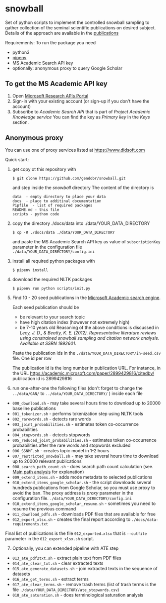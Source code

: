 # snowball
Set of python scripts to implement the controlled snowball sampling to gather collection of the seminal scientific publications on desired subject. Details of the approach are available in the
[publications](https://academic.microsoft.com/author/2765430366/publication/search?q=Hennadii%20Dobrovolskyi&qe=Composite(AA.AuId%253D2765430366)&f=&orderBy=0&paperId=2899429816)

Requirements:
To run the package you need 
* python3 
* [pipenv](https://docs.pipenv.org/)
* MS Academic Search API key
* optionally: anonymous proxy to query Google Scholar

## To get the MS Academic API key
1) Open [Microsoft Research APIs Portal](https://msr-apis.portal.azure-api.net)
2) Sign-in with your existing account (or sign-up if you don't have the account)
3) Subscribe to *Academic Search API* that is part of *Project Academic Knowledge service*
You can find the key as *Primary key* in the *Keys* section.

## Anonymous proxy
You can use one of proxy services listed at 
[https://www.didsoft.com ](https://www.didsoft.com)

Quick start:
1) get copy ot this repository with

   ```
   $ git clone https://github.com/gendobr/snowball.git
   ```
   and step inside the *snowball* directory
   The content of the directory is 
   ```
   data  - empty directory to place your data  
   docs  - place to additinal documentation
   Pipfile  - list of required packages
   README.md - this file
   scripts - python code
   ```

2) copy the directory ./docs/data into  ./data/YOUR_DATA_DIRECTORY
   ```
   $ cp -R ./docs/data ./data/YOUR_DATA_DIRECTORY
   ```
   and paste the MS Academic Search API key as value of 
   `subscriptionKey` parameter in the configuration file
   `./data/YOUR_DATA_DIRECTORY/config.ini`

3) install all required python packages with 
   ```
   $ pipenv install
   ```
   
4) download the required NLTK packages
   ```
   $ pipenv run python scripts/init.py
   ```

5) Find 10 - 20 seed publications in the
   [Microsoft Academic search engine](https://academic.microsoft.com/).

   Each seed publication should be
   * be relevant to your search topic
   * have high citation index (however not extremely high)
   * be 7-10 years old
   Reasoning of the above conditions is discussed in *Lecy, J. D., & Beatty, K. E. (2012). Representative literature reviews using constrained snowball sampling and citation network analysis. Available at SSRN 1992601.*

   Paste the publication ids in the `./data/YOUR_DATA_DIRECTORY/in-seed.csv` file.
   One id per row

   The publication id is the long number in publication URL.
   For instance, in the URL https://academic.microsoft.com/paper/2899429816/citedby/ 
   publication id is 2899429816

6) run one-after-one the following files (don't forget to change the `../data/GAN/` to `../data/YOUR_DATA_DIRECTORY/` )
inside each file

- `000_download.sh`  - may take several hours time to download up to 20000 baseline publications
- `001_tokenizer.sh` - performs tokenization step using NLTK tools
- `002_rarewords.sh` - detects rare words
- `003_joint_probabilities.sh` - estimates token co-occurrence probabilities
- `004_stopwords.sh` - detects stopwords
- `005_reduced_joint_probabilities.sh` - estimates token co-occurrence probabilities after the rare words and stopwords excluded
- `006_SSNMF.sh`  - creates topic model in 1-2 hours
- `007_restricted_snowball.sh`   - may take several hours time to download up to 20000 relevant publications
- `008_search_path_count.sh` - does search path count calculation (see. [Main path analysis](https://en.wikipedia.org/wiki/Main_path_analysis) for explanation)
- `009_extend_items.sh` - adds mode metadata to selected publications
- `010_extend_items_google_scholar.sh` - the script downloads several hundreds publications from Google Scholar, so you must use proxy to avoid the ban. The proxy address is *proxy* parameter in the configuration file.
   `./data/YOUR_DATA_DIRECTORY/config.ini`
- `010_extend_items_google_scholar_resume.sh` - sometimes you need to resume the previous command
- `011_download_pdfs.sh` - downloads PDF files that are available for free
- `012_export_xlsx.sh` - creates the final report according to `./docs/data-requirements.txt`

Final list of publications is the file `012_exported.xlsx` that is `--outfile` parameter
in the `012_export_xlsx.sh` script.


7) Optionally, you can extended pipeline with ATE step
- `013_ate_pdf2txt.sh` - extract plain text from PDF files
- `014_ate_clear_txt.sh` - clear extracted texts
- `015_ate_generate_datasets.sh` - join extracted texts in the sequence of datasets
- `016_ate_get_terms.sh` - extract terms
- `017_ate_clear_terms.sh` - remove trash terms (list of trash terms is the file `./data/YOUR_DATA_DIRECTORY/ate_stopwords.csv`)
- `018_ate_saturation.sh` - does terminological saturation analysis
